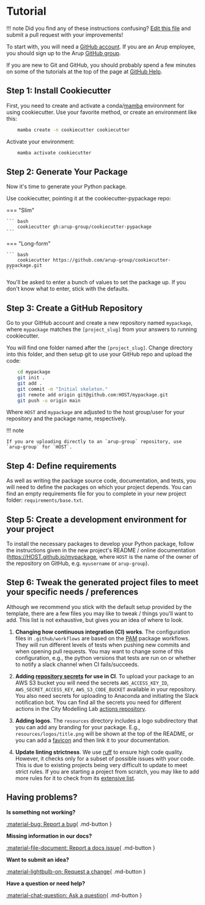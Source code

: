 # Tutorial

!!! note
    Did you find any of these instructions confusing? [Edit this file] and submit a pull request with your improvements!

[Edit this file]: https://github.com/arup-group/cookiecutter-pypackage/blob/main/docs/tutorial.md

To start with, you will need a [GitHub account](https://github.com/).
If you are an Arup employee, you should sign up to the Arup [GitHub group](https://github.arup.com/signup).

If you are new to Git and GitHub, you should probably spend a few minutes on some of the tutorials at the top of the page at [GitHub Help](https://help.github.com/).

## Step 1: Install Cookiecutter

First, you need to create and activate a conda/[mamba](https://mamba.readthedocs.io/en/latest/index.html) environment for using cookiecutter.
Use your favorite method, or create an environment like this:

``` bash
    mamba create -n cookiecutter cookiecutter
```

Activate your environment:

``` bash
    mamba activate cookiecutter
```

## Step 2: Generate Your Package

Now it's time to generate your Python package.

Use cookiecutter, pointing it at the cookiecutter-pypackage repo:

=== "Slim"

    ``` bash
        cookiecutter gh:arup-group/cookiecutter-pypackage
    ```

=== "Long-form"

    ``` bash
        cookiecutter https://github.com/arup-group/cookiecutter-pypackage.git
    ```

You'll be asked to enter a bunch of values to set the package up.
If you don't know what to enter, stick with the defaults.


## Step 3: Create a GitHub Repository

Go to your GitHub account and create a new repository named ``mypackage``, where ``mypackage`` matches the ``[project_slug]`` from your answers to running cookiecutter.

You will find one folder named after the ``[project_slug]``.
Change directory into this folder, and then setup git to use your GitHub repo and upload the code:

```bash
    cd mypackage
    git init .
    git add .
    git commit -m "Initial skeleton."
    git remote add origin git@github.com:HOST/mypackage.git
    git push -u origin main
```

Where `HOST` and `mypackage` are adjusted to the host group/user for your repository and the package name, respectively.

!!! note

    If you are uploading directly to an `arup-group` repository, use `arup-group` for `HOST`.


## Step 4: Define requirements

As well as writing the package source code, documentation, and tests, you will need to define the packages on which your project depends.
You can find an empty requirements file for you to complete in your new project folder: `requirements/base.txt`.

## Step 5: Create a development environment for your project

To install the necessary packages to develop your Python package, follow the instructions given in the new project's README / online documentation (https://HOST.github.io/mypackage, where `HOST` is the name of the owner of the repository on GitHub, e.g. `myusername` or `arup-group`).

## Step 6: Tweak the generated project files to meet your specific needs / preferences

Although we recommend you stick with the default setup provided by the template, there are a few files you may like to tweak / things you'll want to add.
This list is not exhaustive, but gives you an idea of where to look.

1. **Changing how continuous integration (CI) works**.
The configuration files in `.github/workflows` are based on the [PAM](https://github.com/arup-group/pam) package workflows.
They will run different levels of tests when pushing new commits and when opening pull requests.
You may want to change some of this configuration, e.g., the python versions that tests are run on or whether to notify a slack channel when CI fails/succeeds.

2. **Adding [repository secrets](https://docs.github.com/en/actions/security-guides/using-secrets-in-github-actions#creating-secrets-for-a-repository) for use in CI**.
To upload your package to an AWS S3 bucket you will need the secrets `AWS_ACCESS_KEY_ID`, `AWS_SECRET_ACCESS_KEY`, `AWS_S3_CODE_BUCKET` available in your repository.
You also need secrets for uploading to Anaconda and initiating the Slack notification bot.
You can find all the secrets you need for different actions in the City Modelling Lab [actions repository](https://github.com/arup-group/actions-city-modelling-lab).

3. **Adding logos**.
The `resources` directory includes a logo subdirectory that you can add any branding for your package.
E.g., `resources/logos/title.png` will be shown at the top of the README, or you can add a [favicon](https://squidfunk.github.io/mkdocs-material/setup/changing-the-logo-and-icons/#favicon) and then link it to your documentation.

4. **Update linting strictness**.
We use [ruff](https://beta.ruff.rs/docs/) to ensure high code quality.
However, it checks only for a subset of possible issues with your code.
This is due to existing projects being very difficult to update to meet strict rules.
If you are starting a project from scratch, you may like to add more rules for it to check from its [extensive list](https://beta.ruff.rs/docs/rules/).

## Having problems?

__Is something not working?__

[:material-bug: Report a bug](https://github.com/arup-group/cookiecutter-pypackage/issues/new?template=BUG-REPORT.yml "Report a bug in the template by creating an issue and a reproduction"){ .md-button }

__Missing information in our docs?__

[:material-file-document: Report a docs issue](https://github.com/arup-group/cookiecutter-pypackage/issues/new?template=DOCS.yml "Report missing information or potential inconsistencies in our documentation"){ .md-button }

__Want to submit an idea?__

[:material-lightbulb-on: Request a change](https://github.com/arup-group/cookiecutter-pypackage/issues/new?template=FEATURE-REQUEST.yml "Propose a change or feature request or suggest an improvement"){ .md-button }

__Have a question or need help?__

[:material-chat-question: Ask a question](https://github.com/arup-group/cookiecutter-pypackage/discussions "Ask questions on our discussion board and get in touch with our community"){ .md-button }